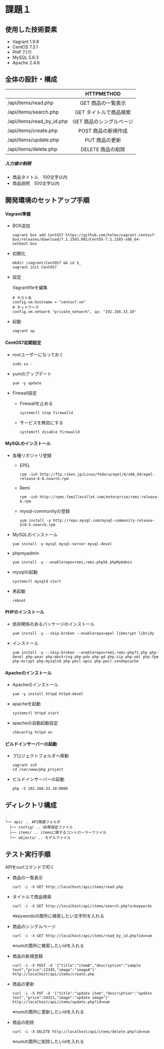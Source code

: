 # 課題１

## 使用した技術要素
- Vagrant 1.9.8
- CentOS 7.3.1
- PHP 7.1.11
- MySQL 5.6.3
- Apache 2.4.6

## 全体の設計・構成
|               　　　　　　 | HTTPMETHOD          |
|:-------------------------|:-------------------:|
| /api/items/read.php      | GET 商品の一覧表示      |
| /api/items/search.php    | GET タイトルで商品検索   |
| /api/items/read_by_id.php| GET 商品のシングルページ |
| /api/items/create.php    | POST 商品の新規作成     |
| /api/items/update.php    | PUT 商品の更新         |
| /api/items/delete.php    | DELETE 商品の削除      |

##### 入力値の制限
- 商品タイトル　100文字以内
- 商品説明　500文字以内

## 開発環境のセットアップ手順

#### Vagrant準備
- BOX追加

  ``` コマンド
  vagrant box add CentOS7 https://github.com/holms/vagrant-centos7-box/releases/download/7.1.1503.001/CentOS-7.1.1503-x86_64-netboot.box
  ```

- 初期化

  ``` コマンド
  mkdir /vagrant/CentOS7 && cd $_
  vagrant init CentOS7
  ```

- 設定

  Vagrantfileを編集

  ``` Vagrantfile
  # ホスト名
  config.vm.hostname = "centos7.vm"
  # ネットワーク
  config.vm.network "private_network", ip: "192.168.33.10"
  ```

- 起動

  ``` コマンド
  vagrant up
  ```

#### CentOS7初期設定
- rootユーザーになっておく

  ``` コマンド
  sudo su -
  ```

- yumのアップデート

  ``` コマンド
  yum -y update
  ```

- Firewall設定
  - Firewallを止める

    ``` コマンド
    systemctl stop firewalld
    ```

  - サービスを無効にする

    ``` コマンド
    systemctl disable firewalld
    ```

#### MySQLのインストール
- 各種リポジトリ登録
  - EPEL

    ``` コマンド
    rpm -ivh http://ftp.riken.jp/Linux/fedora/epel/6/x86_64/epel-release-6-8.noarch.rpm
    ```

  - Remi

    ``` コマンド
    rpm -ivh http://rpms.famillecollet.com/enterprise/remi-release-6.rpm
    ```

  - mysql-communityの登録

    ``` コマンド
    yum install -y http://repo.mysql.com/mysql-community-release-el6-5.noarch.rpm
    ```

- MySQLのインストール

  ``` コマンド
  yum install -y mysql mysql-server mysql-devel
  ```

- phpmyadmin

  ``` コマンド
  yum install -y --enablerepo=remi,remi-php56 phpMyAdmin
  ```

- mysqlの起動

  ``` コマンド
  systemctl mysqld start
    ```

- 再起動

  ``` コマンド
  reboot
  ```

#### PHPのインストール
- 依存関係のあるパッケージのインストール

  ``` コマンド
  yum install -y --skip-broken --enablerepo=epel libmcrypt libtidy
  ```

- インストール

  ``` コマンド
  yum install -y --skip-broken --enablerepo=remi,remi-php71 php php-devel php-pear php-mbstring php-pdo php-gd php-zip php-xml php-fpm php-mcrypt php-mysqlnd php-pecl-apcu php-pecl-zendopcache
  ```

#### Apacheのインストール
- Apacheのインストール

  ``` コマンド
  yum -y install httpd httpd-devel
  ```

- apacheを起動

  ``` コマンド
  systemctl httpd start
  ```

- apacheの自動起動設定

  ``` コマンド
  chkconfig httpd on
  ```

#### ビルドインサーバーの起動
- プロジェクトフォルダへ移動

  ``` コマンド
  vagrant ssh
  cd /var/www/php_project
  ```

- ビルドインサーバーの起動

  ``` コマンド
  php -S 192.168.33.10:8000
  ```

## ディレクトリ構成
  ```
  .
  └── api/ .. API関連フォルダ
  	├── config/ .. db等設定ファイル
  	├── items/ .. itemsに関するコントローラーファイル
  	└── objects/ .. モデルファイル

  ```

## テスト実行手順
APIをcurlコマンドで叩く

- 商品の一覧表示

  ```  
  curl -i -X GET http://localhost/api/items/read.php

  ```

- タイトルで商品検索

  ```
  curl -i -X GET http://localhost/api/items/search.php?s=keywords
  ```
  ※keywordsの箇所に検索したい文字列を入れる

- 商品のシングルページ

  ```
  curl -i -X GET http://localhost/api/items/read_by_id.php?id=num
  ```
  ※numの箇所に検索したいidを入れる

- 商品の新規登録

  ```
  curl -i -X POST -d '{"title":"itemA","description":"sample text","price":12345,"image":"imageA"}' http://localhost/api/items/create.php
  ```

- 商品の更新

  ```
  curl -i -X PUT -d '{"title":"update item","description":"update text","price":54321,"image":"update image"}' http://localhost/api/items/update.php?id=num
  ```
  ※numの箇所に更新したいidを入れる

- 商品の削除

  ```
  curl -i -X DELETE http://localhost/api/items/delete.php?id=num
  ```
  ※numの箇所に削除したいidを入れる
